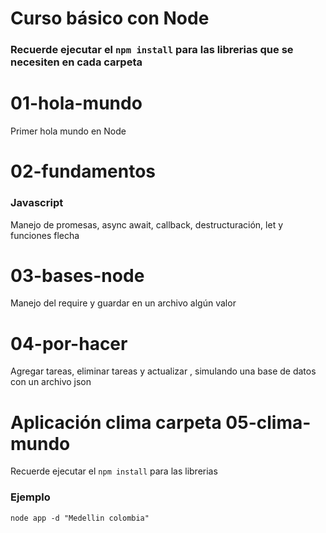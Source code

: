 # Curso básico con Node
### Recuerde ejecutar el ```npm install``` para las librerias que se necesiten en cada carpeta
# 01-hola-mundo 
Primer hola mundo en Node

# 02-fundamentos 
### Javascript
Manejo de promesas, async await, callback, destructuración, let y funciones flecha

# 03-bases-node 
Manejo del require y guardar en un archivo algún valor

# 04-por-hacer
Agregar tareas, eliminar tareas y actualizar , simulando una base de datos con un archivo json

# Aplicación clima carpeta 05-clima-mundo 
Recuerde ejecutar el ```npm install``` para las librerias

### Ejemplo
```
node app -d "Medellin colombia"
```